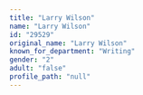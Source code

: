 ```yaml
---
title: "Larry Wilson"
name: "Larry Wilson"
id: "29529"
original_name: "Larry Wilson"
known_for_department: "Writing"
gender: "2"
adult: "false"
profile_path: "null"
---
```

